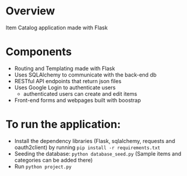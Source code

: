 # Overview
Item Catalog application made with Flask

# Components
- Routing and Templating made with Flask
- Uses SQLAlchemy to communicate with the back-end db
- RESTful API endpoints that return json files
- Uses Google Login to authenticate users
  - authenticated users can create and edit items
- Front-end forms and webpages built with boostrap

# To run the application:
- Install the dependency libraries (Flask, sqlalchemy, requests and oauth2client) by running `pip install -r requirements.txt`
- Seeding the database: `python database_seed.py` (Sample items and categories can be added there)
- Run `python project.py`


